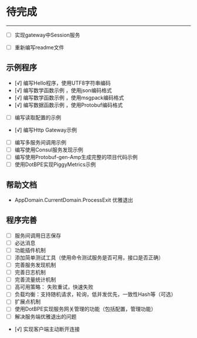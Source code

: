 # 待完成
----

- [ ] 实现gateway中Session服务
- [ ] 重新编写readme文件




## 示例程序

- [√] 编写Hello程序，使用UTF8字符串编码
- [√] 编写数学函数示例 ，使用json编码格式
- [√] 编写数学函数示例 ，使用msgpack编码格式
- [√] 编写数据函数示例 ，使用Protobuf编码格式
- [ ] 编写读取配置的示例
- [√] 编写Http Gateway示例
- [ ] 编写多服务间调用示例
- [ ] 编写使用Consul服务发现示例
- [ ] 编写使用Protobuf-gen-Amp生成完整的项目代码示例
- [ ] 使用DotBPE实现PiggyMetrics示例

## 帮助文档

- AppDomain.CurrentDomain.ProcessExit 优雅退出

## 程序完善
- [ ] 服务间调用日志保存
- [ ] 必达消息
- [ ] 功能插件机制
- [ ] 添加简单测试工具（使用命令测试服务是否可用，接口是否正确）
- [ ] 完善服务发现机制
- [ ] 完善日志机制
- [ ] 完善流量统计机制
- [ ] 高可用策略： 失败重试，快速失败
- [ ] 负载均衡：支持随机请求，轮询，低并发优先，一致性Hash等（可选）
- [ ] 扩展点机制
- [ ] 使用DotBPE实现服务网关管理的功能（包括配置，管理功能）
- [ ] 解决服务端优雅退出的问题
- [√] 实现客户端主动断开连接
